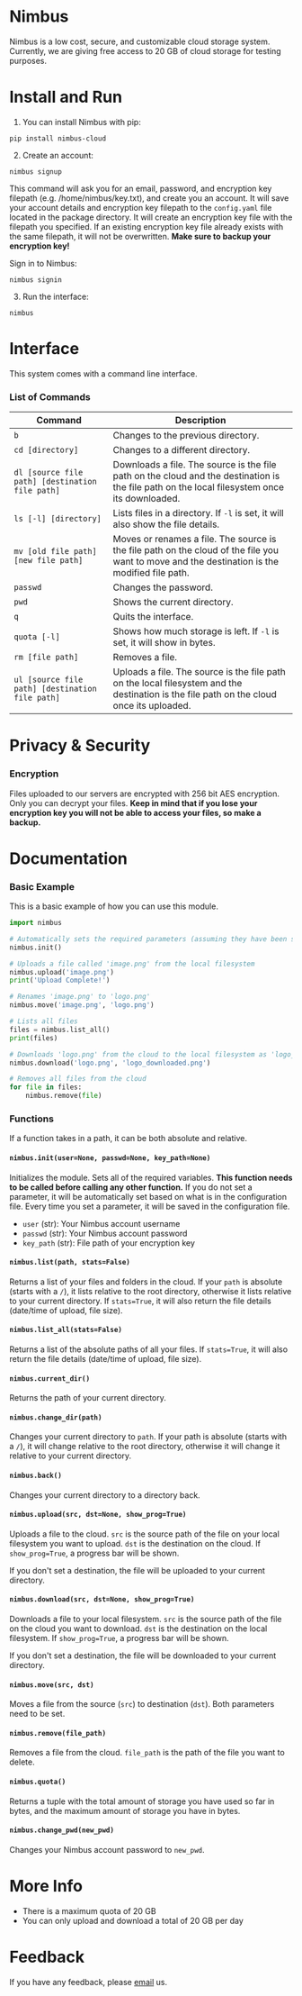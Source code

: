 # Nimbus

Nimbus is a low cost, secure, and customizable cloud storage system. Currently, we are giving free access to 20 GB of cloud storage for testing purposes.

# Install and Run

1. You can install Nimbus with pip:
```
pip install nimbus-cloud
```

2. Create an account:
```
nimbus signup
```

This command will ask you for an email, password, and encryption key filepath (e.g. /home/nimbus/key.txt), and create you an account. It will save your account details and encryption key filepath to the `config.yaml` file located in the package directory. It will create an encryption key file with the filepath you specified. If an existing encryption key file already exists with the same filepath, it will not be overwritten. **Make sure to backup your encryption key!**

Sign in to Nimbus:
```
nimbus signin
```

3. Run the interface:
```
nimbus
```

# Interface

This system comes with a command line interface.

### List of Commands

| Command                                         | Description                                                                                                                                   |
| ----------------------------------------------- | --------------------------------------------------------------------------------------------------------------------------------------------- |
| `b`                                             | Changes to the previous directory.                                                                                                            |
| `cd [directory]`                                | Changes to a different directory.                                                                                                             |
| `dl [source file path] [destination file path]` | Downloads a file. The source is the file path on the cloud and the destination is the file path on the local filesystem once its downloaded.  |
| `ls [-l] [directory]`                           | Lists files in a directory. If `-l` is set, it will also show the file details.                                                               |
| `mv [old file path] [new file path]`            | Moves or renames a file. The source is the file path on the cloud of the file you want to move and the destination is the modified file path. |
| `passwd`                                        | Changes the password.                                                                                                                         |
| `pwd`                                           | Shows the current directory.                                                                                                                  |
| `q`                                             | Quits the interface.                                                                                                                          |
| `quota [-l]`                                    | Shows how much storage is left. If `-l` is set, it will show in bytes.                                                                        |
| `rm [file path]`                                | Removes a file.                                                                                                                               |
| `ul [source file path] [destination file path]` | Uploads a file. The source is the file path on the local filesystem and the destination is the file path on the cloud once its uploaded.      |

# Privacy & Security

### Encryption

Files uploaded to our servers are encrypted with 256 bit AES encryption. Only you can decrypt your files. **Keep in mind that if you lose your encryption key you will not be able to access your files, so make a backup.**

# Documentation

### Basic Example

This is a basic example of how you can use this module.

```python
import nimbus

# Automatically sets the required parameters (assuming they have been set before)
nimbus.init()

# Uploads a file called 'image.png' from the local filesystem
nimbus.upload('image.png')
print('Upload Complete!')

# Renames 'image.png' to 'logo.png'
nimbus.move('image.png', 'logo.png')

# Lists all files
files = nimbus.list_all()
print(files)

# Downloads 'logo.png' from the cloud to the local filesystem as 'logo_downloaded.png'
nimbus.download('logo.png', 'logo_downloaded.png')

# Removes all files from the cloud
for file in files:
    nimbus.remove(file)
```

### Functions

If a function takes in a path, it can be both absolute and relative.

#### `nimbus.init(user=None, passwd=None, key_path=None)`
Initializes the module. Sets all of the required variables. **This function needs to be called before calling any other function.** If you do not set a parameter, it will be automatically set based on what is in the configuration file. Every time you set a parameter, it will be saved in the configuration file.

* `user` (str): Your Nimbus account username
* `passwd` (str): Your Nimbus account password
* `key_path` (str): File path of your encryption key

#### `nimbus.list(path, stats=False)`
Returns a list of your files and folders in the cloud. If your `path` is absolute (starts with a `/`), it lists relative to the root directory, otherwise it lists relative to your current directory. If `stats=True`, it will also return the file details (date/time of upload, file size).

#### `nimbus.list_all(stats=False)`
Returns a list of the absolute paths of all your files. If `stats=True`, it will also return the file details (date/time of upload, file size).

#### `nimbus.current_dir()`
Returns the path of your current directory.

#### `nimbus.change_dir(path)`
Changes your current directory to `path`. If your path is absolute (starts with a `/`), it will change relative to the root directory, otherwise it will change it relative to your current directory.

#### `nimbus.back()`
Changes your current directory to a directory back.

#### `nimbus.upload(src, dst=None, show_prog=True)`
Uploads a file to the cloud. `src` is the source path of the file on your local filesystem you want to upload. `dst` is the destination on the cloud. If `show_prog=True`, a progress bar will be shown.

If you don't set a destination, the file will be uploaded to your current directory.

#### `nimbus.download(src, dst=None, show_prog=True)`
Downloads a file to your local filesystem. `src` is the source path of the file on the cloud you want to download. `dst` is the destination on the local filesystem. If `show_prog=True`, a progress bar will be shown.

If you don't set a destination, the file will be downloaded to your current directory.

#### `nimbus.move(src, dst)`
Moves a file from the source (`src`) to destination (`dst`). Both parameters need to be set.

#### `nimbus.remove(file_path)`
Removes a file from the cloud. `file_path` is the path of the file you want to delete.

#### `nimbus.quota()`
Returns a tuple with the total amount of storage you have used so far in bytes, and the maximum amount of storage you have in bytes.

#### `nimbus.change_pwd(new_pwd)`
Changes your Nimbus account password to `new_pwd`.

# More Info

* There is a maximum quota of 20 GB
* You can only upload and download a total of 20 GB per day

# Feedback

If you have any feedback, please [email](mailto:sakshine108@gmail.com) us.
